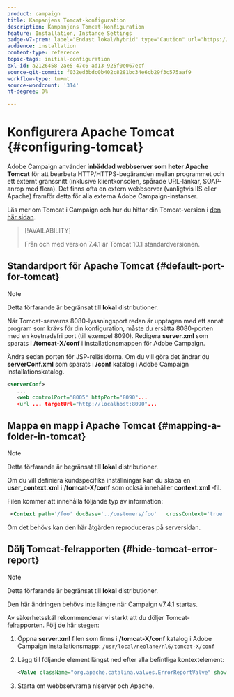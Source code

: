 ```yaml
---
product: campaign
title: Kampanjens Tomcat-konfiguration
description: Kampanjens Tomcat-konfiguration
feature: Installation, Instance Settings
badge-v7-prem: label="Endast lokal/hybrid" type="Caution" url="https://experienceleague.adobe.com/docs/campaign-classic/using/installing-campaign-classic/architecture-and-hosting-models/hosting-models-lp/hosting-models.html?lang=sv" tooltip="Gäller endast lokala och hybrida driftsättningar"
audience: installation
content-type: reference
topic-tags: initial-configuration
exl-id: a2126458-2ae5-47c6-ad13-925f0e067ecf
source-git-commit: f032ed3bdc0b402c8281bc34e6cb29f3c575aaf9
workflow-type: tm+mt
source-wordcount: '314'
ht-degree: 0%

---
```


# Konfigurera Apache Tomcat {#configuring-tomcat}

Adobe Campaign använder **inbäddad webbserver som heter Apache Tomcat** för att bearbeta HTTP/HTTPS-begäranden mellan programmet och ett externt gränssnitt (inklusive klientkonsolen, spårade URL-länkar, SOAP-anrop med flera). Det finns ofta en extern webbserver (vanligtvis IIS eller Apache) framför detta för alla externa Adobe Campaign-instanser.

Läs mer om Tomcat i Campaign och hur du hittar din Tomcat-version i [den här sidan](../../production/using/locate-tomcat-version.md).

>[!AVAILABILITY]
>
> Från och med version 7.4.1 är Tomcat 10.1 standardversionen.
>


## Standardport för Apache Tomcat {#default-port-for-tomcat}


>[!NOTE]
>
>Detta förfarande är begränsat till **lokal** distributioner.
>

När Tomcat-serverns 8080-lyssningsport redan är upptagen med ett annat program som krävs för din konfiguration, måste du ersätta 8080-porten med en kostnadsfri port (till exempel 8090). Redigera **server.xml** som sparats i **/tomcat-X/conf** i installationsmappen för Adobe Campaign.

Ändra sedan porten för JSP-reläsidorna. Om du vill göra det ändrar du **serverConf.xml** som sparats i **/conf** katalog i Adobe Campaign installationskatalog.

```xml
<serverConf>
   ...
   <web controlPort="8005" httpPort="8090"...
   <url ... targetUrl="http://localhost:8090"...
```

## Mappa en mapp i Apache Tomcat {#mapping-a-folder-in-tomcat}


>[!NOTE]
>
>Detta förfarande är begränsat till **lokal** distributioner.
>

Om du vill definiera kundspecifika inställningar kan du skapa en **user_context.xml** i **/tomcat-X/conf** som också innehåller **context.xml** -fil.

Filen kommer att innehålla följande typ av information:

```xml
 <Context path='/foo' docBase='../customers/foo'   crossContext='true' debug='0' reloadable='true' trusted='false'/>
```

Om det behövs kan den här åtgärden reproduceras på serversidan.

## Dölj Tomcat-felrapporten {#hide-tomcat-error-report}


>[!NOTE]
>
>Detta förfarande är begränsat till **lokal** distributioner.
>
>Den här ändringen behövs inte längre när Campaign v7.4.1 startas.
>

Av säkerhetsskäl rekommenderar vi starkt att du döljer Tomcat-felrapporten. Följ de här stegen:

1. Öppna **server.xml** filen som finns i **/tomcat-X/conf** katalog i Adobe Campaign installationsmapp:  `/usr/local/neolane/nl6/tomcat-X/conf`
1. Lägg till följande element längst ned efter alla befintliga kontextelement:

   ```xml
   <Valve className="org.apache.catalina.valves.ErrorReportValve" showReport="false" showServerInfo="false"/>
   ```

1. Starta om webbservrarna nlserver och Apache.
